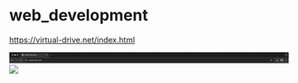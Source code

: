 # web_development

https://virtual-drive.net/index.html

<img src="images/Chrome_.png" width = 1500px > <br>
<img src="images/Web_Developmet_.gif" width = 1500px >